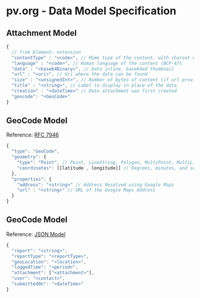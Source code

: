 # pv.org - Data Model Specification


## Attachment Model ##
```javascript
{
  // from Element: extension
  "contentType" : "<code>", // Mime type of the content, with charset etc. 
  "language" : "<code>", // Human language of the content (BCP-47) 
  "data" : "<base64Binary>", // Data inline, base64ed thumbnail
  "url" : "<uri>", // Uri where the data can be found
  "size" : "<unsignedInt>", // Number of bytes of content (if url provided)
  "title" : "<string>", // Label to display in place of the data
  "creation" : "<dateTime>" // Date attachment was first created
  "geocode": "<GeoCode>"
}
```


## GeoCode Model ##
Reference: [RFC 7946](https://tools.ietf.org/html/rfc7946) 
```javascript
{
  "type": "GeoCode", 
  "geometry": {
    "type": "Point", // Point, LineString, Polygon, MultiPoint, MultiLineString, MultiPolygon, and GeometryCollection
    "coordinates": [[latitude , longitude]] // Degrees, minutes, and seconds (DMS): 41°24'12.2"N 2°10'26.5"E
  },
  "properties": {
    "address": "<string>" // Address Resolved using Google Maps
    "url" : "<string>" // URL of the Google Maps Address
  }
}
```

## GeoCode Model ##
Reference: [JSON Model](http://www.jsoneditoronline.org/?id=5d211512bdec88d9dba2d431df07fe5a)
```javascript
{
  "report": "<string>",
  "reportType": "<reportType>",
  "geoLocation": "<location>",
  "loggedTime": "<period>",
  "attachment": ["<attachment>"],
  "user": "<contact>",
  "submittedOn": "<dateTime>"
}
```